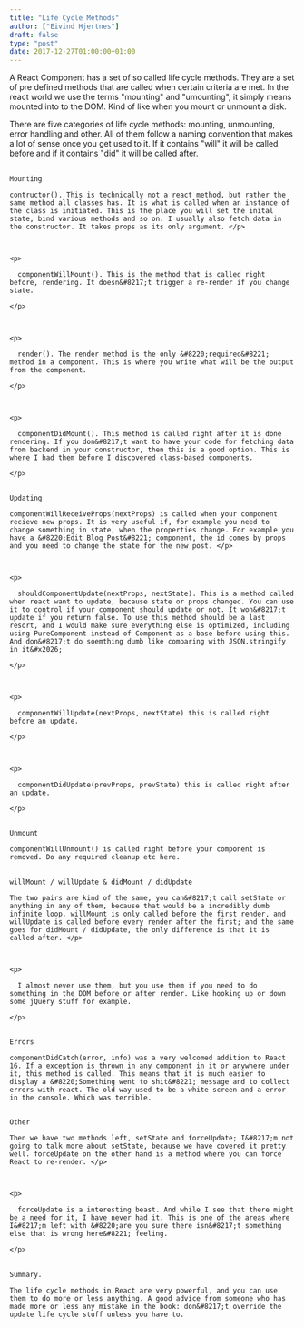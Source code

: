 ```yaml
---
title: "Life Cycle Methods"
author: ["Eivind Hjertnes"]
draft: false
type: "post"
date: 2017-12-27T01:00:00+01:00
---
```


A React Component has a set of so called life cycle methods. They are a
set of pre defined methods that are called when certain criteria are
met. In the react world we use the terms "mounting" and "umounting", it
simply means mounted into to the DOM. Kind of like when you mount or
unmount a disk.

There are five categories of life cycle methods: mounting, unmounting,
error handling and other. All of them follow a naming convention that
makes a lot of sense once you get used to it. If it contains "will" it
will be called before and if it contains "did" it will be called after.

<a id="orgaa199ea"></a>

<div class="HTML">
  <div></div>

<h2 id="orgdbd8991">

</div>

```text
Mounting
```

<div class="HTML">
  <div></div>

</h2>

</div>

<a id="orgca3d34c"></a>

```text
contructor(). This is technically not a react method, but rather the same method all classes has. It is what is called when an instance of the class is initiated. This is the place you will set the inital state, bind various methods and so on. I usually also fetch data in the constructor. It takes props as its only argument. </p>



<p>

  componentWillMount(). This is the method that is called right before, rendering. It doesn&#8217;t trigger a re-render if you change state.

</p>



<p>

  render(). The render method is the only &#8220;required&#8221; method in a component. This is where you write what will be the output from the component.

</p>



<p>

  componentDidMount(). This method is called right after it is done rendering. If you don&#8217;t want to have your code for fetching data from backend in your constructor, then this is a good option. This is where I had them before I discovered class-based components.

</p>
```

<a id="orgbee7e9f"></a>

<div class="HTML">
  <div></div>

<h2 id="orga83e6e6">

</div>

```text
Updating
```

<div class="HTML">
  <div></div>

</h2>

</div>

<a id="orgdb7e048"></a>

```text
componentWillReceiveProps(nextProps) is called when your component recieve new props. It is very useful if, for example you need to change something in state, when the properties change. For example you have a &#8220;Edit Blog Post&#8221; component, the id comes by props and you need to change the state for the new post. </p>



<p>

  shouldComponentUpdate(nextProps, nextState). This is a method called when react want to update, because state or props changed. You can use it to control if your component should update or not. It won&#8217;t update if you return false. To use this method should be a last resort, and I would make sure everything else is optimized, including using PureComponent instead of Component as a base before using this. And don&#8217;t do soemthing dumb like comparing with JSON.stringify in it&#x2026;

</p>



<p>

  componentWillUpdate(nextProps, nextState) this is called right before an update.

</p>



<p>

  componentDidUpdate(prevProps, prevState) this is called right after an update.

</p>
```

<a id="org4c89a45"></a>

<div class="HTML">
  <div></div>

<h2 id="org0adcdb5">

</div>

```text
Unmount
```

<div class="HTML">
  <div></div>

</h2>

</div>

<a id="org8f9b25d"></a>

```text
componentWillUnmount() is called right before your component is removed. Do any required cleanup etc here.
```

<a id="org8b54e8a"></a>

<div class="HTML">
  <div></div>

<h2 id="orgf0be573">

</div>

```text
willMount / willUpdate & didMount / didUpdate
```

<div class="HTML">
  <div></div>

</h2>

</div>

<a id="orgeaeee56"></a>

```text
The two pairs are kind of the same, you can&#8217;t call setState or anything in any of them, because that would be a incredibly dumb infinite loop. willMount is only called before the first render, and willUpdate is called before every render after the first; and the same goes for didMount / didUpdate, the only difference is that it is called after. </p>



<p>

  I almost never use them, but you use them if you need to do something in the DOM before or after render. Like hooking up or down some jQuery stuff for example.

</p>
```

<a id="orga098651"></a>

<div class="HTML">
  <div></div>

<h2 id="org7640367">

</div>

```text
Errors
```

<div class="HTML">
  <div></div>

</h2>

</div>

<a id="orgf3a1ae6"></a>

```text
componentDidCatch(error, info) was a very welcomed addition to React 16. If a exception is thrown in any component in it or anywhere under it, this method is called. This means that it is much easier to display a &#8220;Something went to shit&#8221; message and to collect errors with react. The old way used to be a white screen and a error in the console. Which was terrible.
```

<a id="org0442208"></a>

<div class="HTML">
  <div></div>

<h2 id="org861a500">

</div>

```text
Other
```

<div class="HTML">
  <div></div>

</h2>

</div>

<a id="org7515130"></a>

```text
Then we have two methods left, setState and forceUpdate; I&#8217;m not going to talk more about setState, because we have covered it pretty well. forceUpdate on the other hand is a method where you can force React to re-render. </p>



<p>

  forceUpdate is a interesting beast. And while I see that there might be a need for it, I have never had it. This is one of the areas where I&#8217;m left with &#8220;are you sure there isn&#8217;t something else that is wrong here&#8221; feeling.

</p>
```

<a id="orgf511058"></a>

<div class="HTML">
  <div></div>

<h2 id="org0052ce6">

</div>

```text
Summary.
```

<div class="HTML">
  <div></div>

</h2>

</div>

<a id="org4811554"></a>

```text
The life cycle methods in React are very powerful, and you can use them to do more or less anything. A good advice from someone who has made more or less any mistake in the book: don&#8217;t override the update life cycle stuff unless you have to.
```
